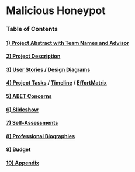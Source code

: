 # Malicious Honeypot
### Table of Contents
  
#### [1) Project Abstract with Team Names and Advisor](https://github.com/alexperkins/Senior-Design/blob/master/Project%20Details/Abstract.md)
#### [2) Project Description](https://github.com/alexperkins/Senior-Design/blob/master/Project%20Details/Project-Description.md)
#### [3) User Stories](https://github.com/alexperkins/Senior-Design/blob/master/Design_Diagrams/User_Stories.md) / [Design Diagrams](https://github.com/alexperkins/Senior-Design/blob/master/Design_Diagrams/MPDesignDiagrams.png)
#### [4) Project Tasks](https://github.com/alexperkins/Senior-Design/blob/master/Timeline/Task_List.md) / [Timeline](https://github.com/alexperkins/Senior-Design/blob/master/Timeline/Timeline.png) / [EffortMatrix](https://github.com/alexperkins/Senior-Design/blob/master/Timeline/EffortMatrix.png)
#### [5) ABET Concerns](https://github.com/alexperkins/Senior-Design/blob/master/Project%20Details/Constraints.md)
#### [6) Slideshow](https://github.com/alexperkins/Senior-Design/blob/master/Slideshow/MaliciousHoneypotPPT.pptx)
#### [7) Self-Assessments](https://github.com/alexperkins/Senior-Design/tree/master/Self%20Assesments)
#### [8) Professional Biographies](https://github.com/alexperkins/Senior-Design/blob/master/Biographies)
#### [9) Budget](https://github.com/alexperkins/Senior-Design/blob/master/Project%20Details/Budget.md)
#### [10) Appendix](https://github.com/alexperkins/Senior-Design/tree/master/Project%20Details/Appendix)
